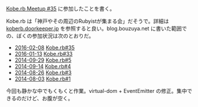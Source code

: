 [Kobe.rb Meetup #35](https://koberb.doorkeeper.jp/events/38610) に参加したことを書く。

Kobe.rb は「神戸やその周辺のRubyistが集まる会」だそうで。詳細は [koberb.doorkeeper.jp](https://koberb.doorkeeper.jp/) を参照すると良い。blog.bouzuya.net に書いた範囲での、ぼくの参加状況は次のとおりだ。

- [2016-02-08][] [Kobe.rb#35](https://koberb.doorkeeper.jp/events/38610)
- [2016-01-13][] [Kobe.rb#33](https://koberb.doorkeeper.jp/events/36997)
- [2014-09-29][] [Kobe.rb#5](https://koberb.doorkeeper.jp/events/15522)
- [2014-09-14][] [Kobe.rb#4](https://koberb.doorkeeper.jp/events/14981)
- [2014-08-26][] [Kobe.rb#3](https://koberb.doorkeeper.jp/events/14536)
- [2014-08-03][] [Kobe.rb#1](https://koberb.doorkeeper.jp/events/13652)

今回も静かな中でもくもくと作業。virtual-dom + EventEmitter の修正。集中できるのだけど、お腹が空く。

[2014-08-03]: https://blog.bouzuya.net/2014/08/03/
[2014-08-26]: https://blog.bouzuya.net/2014/08/26/
[2014-09-14]: https://blog.bouzuya.net/2014/09/14/
[2014-09-29]: https://blog.bouzuya.net/2014/09/29/
[2016-01-13]: https://blog.bouzuya.net/2016/01/13/
[2016-02-08]: https://blog.bouzuya.net/2016/02/08/
